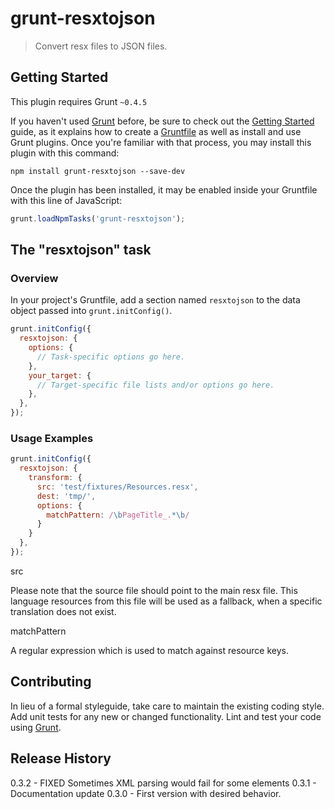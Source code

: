 # grunt-resxtojson

> Convert resx files to JSON files.

## Getting Started
This plugin requires Grunt `~0.4.5`

If you haven't used [Grunt](http://gruntjs.com/) before, be sure to check out the [Getting Started](http://gruntjs.com/getting-started) guide, as it explains how to create a [Gruntfile](http://gruntjs.com/sample-gruntfile) as well as install and use Grunt plugins. Once you're familiar with that process, you may install this plugin with this command:

```shell
npm install grunt-resxtojson --save-dev
```

Once the plugin has been installed, it may be enabled inside your Gruntfile with this line of JavaScript:

```js
grunt.loadNpmTasks('grunt-resxtojson');
```

## The "resxtojson" task

### Overview
In your project's Gruntfile, add a section named `resxtojson` to the data object passed into `grunt.initConfig()`.

```js
grunt.initConfig({
  resxtojson: {
    options: {
      // Task-specific options go here.
    },
    your_target: {
      // Target-specific file lists and/or options go here.
    },
  },
});
```

### Usage Examples

```js
grunt.initConfig({
  resxtojson: {
    transform: {
      src: 'test/fixtures/Resources.resx',
      dest: 'tmp/',
      options: {
        matchPattern: /\bPageTitle_.*\b/
      }
    }
  },
});
```

src

Please note that the source file should point to the main resx file. This language resources from this file will be used as a fallback, when a specific translation does not exist.

matchPattern

A regular expression which is used to match against resource keys.

## Contributing

In lieu of a formal styleguide, take care to maintain the existing coding style. Add unit tests for any new or changed functionality. Lint and test your code using [Grunt](http://gruntjs.com/).

## Release History

0.3.2 - FIXED Sometimes XML parsing would fail for some elements
0.3.1 - Documentation update
0.3.0 - First version with desired behavior.
